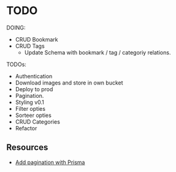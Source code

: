 # TODO

DOING:

- CRUD Bookmark
- CRUD Tags
  - Update Schema with bookmark / tag / categoriy relations.

TODOs:

- Authentication
- Download images and store in own bucket
- Deploy to prod
- Pagination.
- Styling v0.1
- Filter opties
- Sorteer opties
- CRUD Categories
- Refactor

## Resources

- [Add pagination with Prisma](https://www.prisma.io/docs/concepts/components/prisma-client/pagination)
